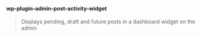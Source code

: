 #### wp-plugin-admin-post-activity-widget

> Displays pending, draft and future posts in a dashboard widget on the admin
